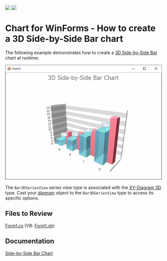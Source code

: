 <!-- default badges list -->
[![](https://img.shields.io/badge/Open_in_DevExpress_Support_Center-FF7200?style=flat-square&logo=DevExpress&logoColor=white)](https://supportcenter.devexpress.com/ticket/details/E1029)
[![](https://img.shields.io/badge/📖_How_to_use_DevExpress_Examples-e9f6fc?style=flat-square)](https://docs.devexpress.com/GeneralInformation/403183)
<!-- default badges end -->

# Chart for WinForms - How to create a 3D Side-by-Side Bar chart

The following example demonstrates how to create a [3D Side-by-Side Bar](https://docs.devexpress.com/WindowsForms/3421/controls-and-libraries/chart-control/series-views/3d-series-views/bar-series-views/side-by-side-bar-chart?p=netframework) chart at runtime:

![3D Side-by-Side Bar chart](images/3dchart.png)

The `Bar3DSeriesView` series view type is associated with the [XY-Diagram 3D](https://docs.devexpress.com/WindowsForms/5909/controls-and-libraries/chart-control/diagram/xy-diagram-3d?p=netframework) type. Cast your [diagram](https://docs.devexpress.com/WindowsForms/5778/controls-and-libraries/chart-control/diagram?p=netframework) object to the `Bar3DSeriesView` type to access its specific options.

## Files to Review

[Form1.cs](./CS/Series_3DBarChart/Form1.cs) (VB: [Form1.vb](./VB/Series_3DBarChart/Form1.vb))

## Documentation 

[Side-by-Side Bar Chart](https://docs.devexpress.com/WindowsForms/3421/controls-and-libraries/chart-control/series-views/3d-series-views/bar-series-views/side-by-side-bar-chart)
